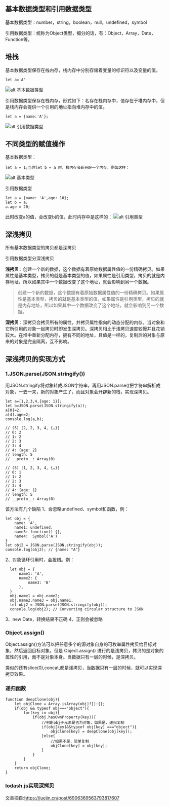 ## 基本数据类型和引用数据类型
基本数据类型：number，string，boolean，null，undefined，symbol

引用数据类型：统称为Object类型，细分的话，有：Object，Array，Date，Function等。

## 堆栈

基本数据类型保存在栈内存，栈内存中分别存储着变量的标识符以及变量的值。
```
let a='A'
```
![alt 基本数据类型](https://p3-juejin.byteimg.com/tos-cn-i-k3u1fbpfcp/f3345275880a4df09b811d0045a215da~tplv-k3u1fbpfcp-watermark.image)

引用数据类型保存在栈内存，形式如下：名存在栈内存中，值存在于堆内存中，但是栈内存会提供一个引用的地址指向堆内存中的值。
```
let a = {name:'A'};
```
![alt 引用数据类型](https://p3-juejin.byteimg.com/tos-cn-i-k3u1fbpfcp/6519a65dccbf46ec816b567d9bb21c08~tplv-k3u1fbpfcp-watermark.image)

## 不同类型的赋值操作
基本数据类型：
```
let a = 1;当你let b = a 时，栈内存会新开辟一个内存，例如这样：
```
![alt 基本类型](https://p9-juejin.byteimg.com/tos-cn-i-k3u1fbpfcp/d6c669502c9b4e81a80162442048d308~tplv-k3u1fbpfcp-watermark.image)

引用数据类型
```
let a = {name: 'A',age: 10};
let b = a;
a.age = 20;

```
此时改变a的值，会改变b的值，此时内存中是这样的：
![alt 引用类型](https://p6-juejin.byteimg.com/tos-cn-i-k3u1fbpfcp/6526400515a44cc580b0e5c12f7591fd~tplv-k3u1fbpfcp-watermark.image)

## 深浅拷贝
所有基本数据类型的拷贝都是深拷贝

引用数据类型分深浅拷贝

**浅拷贝**：创建一个新的数据，这个数据有着原始数据属性值的一份精确拷贝。如果属性是基本类型，拷贝的就是基本类型的值，如果属性是引用类型，拷贝的就是内存地址，所以如果其中一个数据改变了这个地址，就会影响到另一个数据。

> 创建一个新的数据，这个数据有着原始数据属性值的一份精确拷贝。如果属性是基本类型，拷贝的就是基本类型的值，如果属性是引用类型，拷贝的就是内存地址，所以如果其中一个数据改变了这个地址，就会影响到另一个数据。

**深拷贝**：深拷贝会拷贝所有的属性，并拷贝属性指向的动态分配的内存。当对象和它所引用的对象一起拷贝时即发生深拷贝。深拷贝相比于浅拷贝速度较慢并且花销较大。在堆中重新分配内存，拥有不同的地址，且值是一样的，复制后的对象与原来的对象是完全隔离，互不影响。

## 深浅拷贝的实现方式

### 1.JSON.parse(JSON.stringify())

用JSON.stringify将对象转成JSON字符串，再用JSON.parse()把字符串解析成对象，一去一来，新的对象产生了，而且对象会开辟新的栈，实现深拷贝。
```
let a=[1,2,3,4,{age: 1}];
let b=JSON.parse(JSON.stringify(a));
a[0]=2;
a[4].age=2;
console.log(a,b);

// (5) [2, 2, 3, 4, {…}]
// 0: 2
// 1: 2
// 2: 3
// 3: 4
// 4: {age: 2}
// length: 5
// __proto__: Array(0)
 
// (5) [1, 2, 3, 4, {…}]
// 0: 1
// 1: 2
// 2: 3
// 3: 4
// 4: {age: 1}
// length: 5
// __proto__: Array(0)

```
该方法有几个缺陷
1、会忽略undefined、symbol和函数，例：
```
let obj = {
    name: 'A',
    name1: undefined,
    name3: function() {},
    name4:  Symbol('A')
}
let obj2 = JSON.parse(JSON.stringify(obj));
console.log(obj2); // {name: "A"}

```
2、对象循环引用时，会报错。例：
```
  let obj = {
      name1: 'A',
      name2: {
          name3: 'B'
      },
  }
  obj.name1 = obj.name2;
  obj.name2.name3 = obj.name1;
  let obj2 = JSON.parse(JSON.stringify(obj));
  console.log(obj2); // Converting circular structure to JSON

```
3、new Date，转换结果不正确
4、正则会被忽略
### Object.assign()
Object.assign()方法可以把任意多个的源对象自身的可枚举属性拷贝给目标对象，然后返回目标对象。但是 Object.assign() 进行的是浅拷贝，拷贝的是对象的属性的引用，而不是对象本身。当数据只有一层的时候，是深拷贝。

类似的还有slice(0),concat,都是浅拷贝，当数据只有一层的时候，就可以实现深拷贝效果。

### 递归函数

```
function deepClone(obj){
    let objClone = Array.isArray(obj)?[]:{};
    if(obj && typeof obj==="object"){
        for(key in obj){
            if(obj.hasOwnProperty(key)){
                //判断obj子元素是否为对象，如果是，递归复制
                if(obj[key]&&typeof obj[key] ==="object"){
                    objClone[key] = deepClone(obj[key]);
                }else{
                    //如果不是，简单复制
                    objClone[key] = obj[key];
                }
            }
        }
    }
    return objClone;
}    

```

### lodash.js实现深拷贝

文章摘自:https://juejin.cn/post/6906369563793817607